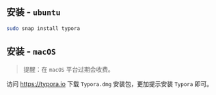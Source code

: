 ## 安装 - `ubuntu`

```bash
sudo snap install typora
```



## 安装 - `macOS`

>提醒：在 `macOS` 平台过期会收费。

访问 https://typora.io 下载 `Typora.dmg` 安装包，更加提示安装 `Typora` 即可。

